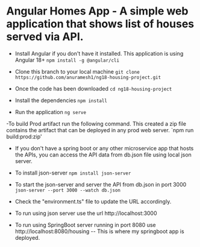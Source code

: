 # Angular Homes App - A simple web application that shows list of houses served via API.
- Install Angular if you don't have it installed. This application is using Angular 18+
	`npm install -g @angular/cli`

- Clone this branch to your local machine
	`git clone https://github.com/anuramesh1/ng18-housing-project.git`

- Once the code has been downloaded
	`cd ng18-housing-project`

- Install the dependencies
    `npm install` 

- Run the application
    `ng serve`
	
	
-To build Prod artifact run the following command. This created a zip file contains the artifact that can be deployed in any prod web server.
   `npm run build:prod:zip'	
	
- If you don't have a spring boot or any other microservice app that hosts the APIs, you can access the API data from db.json file using local json server.
- To install json-server 
	`npm install json-server`

- To start the json-server and server the API from db.json in port 3000
	`json-server --port 3000 --watch db.json`	
	
- Check the "environment.ts" file to update the URL accordingly.
 - To run using json server use the url http://localhost:3000
 - To run using SpringBoot server running in port 8080 use http://localhost:8080/housing -- This is where my springboot app is deployed.

